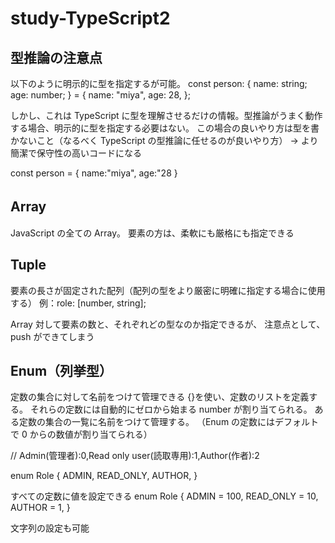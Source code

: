 # study-TypeScript2

## 型推論の注意点

以下のように明示的に型を指定するが可能。
const person: {
name: string;
age: number;
} = {
name: "miya",
age: 28,
};

しかし、これは TypeScript に型を理解させるだけの情報。型推論がうまく動作する場合、明示的に型を指定する必要はない。
この場合の良いやり方は型を書かないこと（なるべく TypeScript の型推論に任せるのが良いやり方）
→ より簡潔で保守性の高いコードになる

const person = {
name:"miya",
age:"28
}

## Array 　

JavaScript の全ての Array。
要素の方は、柔軟にも厳格にも指定できる

## Tuple

要素の長さが固定された配列（配列の型をより厳密に明確に指定する場合に使用する）
例：role: [number, string];

Array 対して要素の数と、それぞれどの型なのか指定できるが、
注意点として、push ができてしまう

## Enum（列挙型）

定数の集合に対して名前をつけて管理できる
{}を使い、定数のリストを定義する。
それらの定数には自動的にゼロから始まる number が割り当てられる。
ある定数の集合の一覧に名前をつけて管理する。
（Enum の定数にはデフォルトで 0 からの数値が割り当てられる）

// Admin(管理者):0,Read only user(読取専用):1,Author(作者):2

enum Role {
ADMIN,
READ_ONLY,
AUTHOR,
}

すべての定数に値を設定できる
enum Role {
ADMIN = 100,
READ_ONLY = 10,
AUTHOR = 1,
}

文字列の設定も可能
